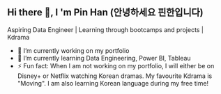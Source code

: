 ## Hi there 👋, I 'm Pin Han (안녕하세요 핀한입니다) 
Aspiring Data Engineer | Learning through bootcamps and projects | Kdrama 

- 🔭 I’m currently working on my portfolio
- 🌱 I’m currently learning Data Engineering, Power BI, Tableau
- ⚡ Fun fact: When I am not working on my portfolio, I will either be on Disney+ or Netflix watching Korean dramas. My favourite Kdrama is "Moving". I am also learning Korean language during my free time! 

